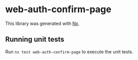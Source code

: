 # web-auth-confirm-page

This library was generated with [Nx](https://nx.dev).

## Running unit tests

Run `nx test web-auth-confirm-page` to execute the unit tests.
